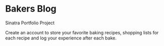 # Bakers Blog 

Sinatra Portfolio Project

Create an account to store your favorite baking recipes, shopping lists for each recipe and log your experience after each bake. 